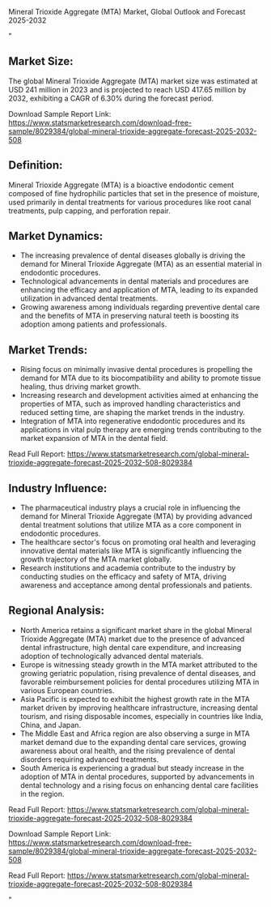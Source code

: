 Mineral Trioxide Aggregate (MTA) Market, Global Outlook and Forecast 2025-2032

"<h2>Market Size:</h2>
<p>The global Mineral Trioxide Aggregate (MTA) market size was estimated at USD 241 million in 2023 and is projected to reach USD 417.65 million by 2032, exhibiting a CAGR of 6.30% during the forecast period.</p>
<p>Download Sample Report Link: <a href='https://www.statsmarketresearch.com/download-free-sample/8029384/global-mineral-trioxide-aggregate-forecast-2025-2032-508'>https://www.statsmarketresearch.com/download-free-sample/8029384/global-mineral-trioxide-aggregate-forecast-2025-2032-508</a></p>

<h2>Definition:</h2>
<p>Mineral Trioxide Aggregate (MTA) is a bioactive endodontic cement composed of fine hydrophilic particles that set in the presence of moisture, used primarily in dental treatments for various procedures like root canal treatments, pulp capping, and perforation repair.</p>

<h2>Market Dynamics:</h2>
<ul>
  <li>The increasing prevalence of dental diseases globally is driving the demand for Mineral Trioxide Aggregate (MTA) as an essential material in endodontic procedures.</li>
  <li>Technological advancements in dental materials and procedures are enhancing the efficacy and application of MTA, leading to its expanded utilization in advanced dental treatments.</li>
  <li>Growing awareness among individuals regarding preventive dental care and the benefits of MTA in preserving natural teeth is boosting its adoption among patients and professionals.</li>
</ul>

<h2>Market Trends:</h2>
<ul>
  <li>Rising focus on minimally invasive dental procedures is propelling the demand for MTA due to its biocompatibility and ability to promote tissue healing, thus driving market growth.</li>
  <li>Increasing research and development activities aimed at enhancing the properties of MTA, such as improved handling characteristics and reduced setting time, are shaping the market trends in the industry.</li>
  <li>Integration of MTA into regenerative endodontic procedures and its applications in vital pulp therapy are emerging trends contributing to the market expansion of MTA in the dental field.</li>
</ul>
<p>Read Full Report: <a href='https://www.statsmarketresearch.com/global-mineral-trioxide-aggregate-forecast-2025-2032-508-8029384'>https://www.statsmarketresearch.com/global-mineral-trioxide-aggregate-forecast-2025-2032-508-8029384</a></p>

<h2>Industry Influence:</h2>
<ul>
  <li>The pharmaceutical industry plays a crucial role in influencing the demand for Mineral Trioxide Aggregate (MTA) by providing advanced dental treatment solutions that utilize MTA as a core component in endodontic procedures.</li>
  <li>The healthcare sector's focus on promoting oral health and leveraging innovative dental materials like MTA is significantly influencing the growth trajectory of the MTA market globally.</li>
  <li>Research institutions and academia contribute to the industry by conducting studies on the efficacy and safety of MTA, driving awareness and acceptance among dental professionals and patients.</li>
</ul>

<h2>Regional Analysis:</h2>
<ul>
  <li>North America retains a significant market share in the global Mineral Trioxide Aggregate (MTA) market due to the presence of advanced dental infrastructure, high dental care expenditure, and increasing adoption of technologically advanced dental materials.</li>
  <li>Europe is witnessing steady growth in the MTA market attributed to the growing geriatric population, rising prevalence of dental diseases, and favorable reimbursement policies for dental procedures utilizing MTA in various European countries.</li>
  <li>Asia Pacific is expected to exhibit the highest growth rate in the MTA market driven by improving healthcare infrastructure, increasing dental tourism, and rising disposable incomes, especially in countries like India, China, and Japan.</li>
  <li>The Middle East and Africa region are also observing a surge in MTA market demand due to the expanding dental care services, growing awareness about oral health, and the rising prevalence of dental disorders requiring advanced treatments.</li>
  <li>South America is experiencing a gradual but steady increase in the adoption of MTA in dental procedures, supported by advancements in dental technology and a rising focus on enhancing dental care facilities in the region.</li>
</ul>
<p>Read Full Report: <a href='https://www.statsmarketresearch.com/global-mineral-trioxide-aggregate-forecast-2025-2032-508-8029384'>https://www.statsmarketresearch.com/global-mineral-trioxide-aggregate-forecast-2025-2032-508-8029384</a></p>

<p>Download Sample Report Link: <a href='https://www.statsmarketresearch.com/download-free-sample/8029384/global-mineral-trioxide-aggregate-forecast-2025-2032-508'>https://www.statsmarketresearch.com/download-free-sample/8029384/global-mineral-trioxide-aggregate-forecast-2025-2032-508</a></p>
<p>Read Full Report: <a href='https://www.statsmarketresearch.com/global-mineral-trioxide-aggregate-forecast-2025-2032-508-8029384'>https://www.statsmarketresearch.com/global-mineral-trioxide-aggregate-forecast-2025-2032-508-8029384</a></p>"
